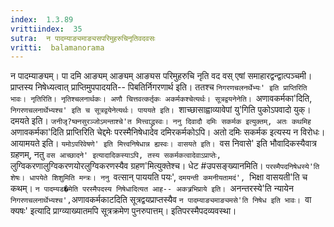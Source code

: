 ```yaml
---
index:  1.3.89
vrittiindex:  35
sutra:  न पादम्याङ्यमाङ्यसपरिमुहरुचिनृतिवदवसः
vritti:  balamanorama 
---
```


न पादम्याङ्यम्। पा दमि आङ्यम् आङ्यम् आङ्यस परिमुहरुचि नृति वद वस् एषां समाहारद्वन्द्वात्पञ्चमी। प्राप्तस्य निषेध्यत्वात् प्राप्तिमुपपादयति-- पिबतिर्निगरणार्थ इति। ततश्च `निगरणचलनर्थेभ्यः' इति प्राप्तिरिति भावः। नृतिरिति। नृतिश्चलनार्थकः। अणौ चित्तवत्कर्तृकः अकर्मकश्चेत्यर्थः। सूत्रद्वयनेनेति। `अणावकर्मका'दिति, `निगरणचलनार्थेभ्यश्च' इति च सूत्रद्वयेनेत्यर्थः। पाययते इति। `शाच्छासाह्वाव्यावेपां यु'गिति पुकोऽपवादो युक्। दमयते इति। `जनीजृ?ष्क्नसुरञ्जोऽमन्ताश्चे'त मित्त्वाद्ध्रस्वः। ननु दिवादौ दमिः सकर्मक इत्युक्तम्, अतः कथमिह `अणावकर्मका'दिति प्राप्तिरिति चेद्दमेः परस्मैनिषेधादेव दमिरकर्मकोऽपि। अतो दमिः सकर्मक इत्यस्य न विरोधः। आयामयते इति। `यमोऽपरिवेषणे' इति मित्त्वनिषेधान्न ह्यस्वः। वासयते इति। `वस निवासे' इति भौवादिकस्यैवात्र ग्रहणम्, नतु `वस आच्छादने' इत्यादादिकस्याऽपि, तस्य सकर्मकत्वादेवाऽप्राप्तेः, `लुग्विकरणालुग्विकरणयोरलुग्विकरणस्यैव ग्रहण'मित्युक्तेश्च। धेट #उपसङ्ख्यानमिति। `परस्मैपदनिषेधस्ये'ति शेषः। धापयेते शिशुमिति मन्त्रः। ननु `वत्सान् पाययति पयः', `दमयन्ती कमनीयतामदं', `भिक्षा वासयती'ति च कथम्। `न पादम्यड�मेति परस्मैपदस्य निषेधादित्यत आह-- अकत्र्रभिप्राये इति। `अनन्तरस्ये'ति न्यायेन `निगरणचलनार्थेभ्यश्च',`अणावकर्मकाटदिति सूत्रद्वयप्राप्तस्यैव `न पादम्याङ्यमाङ्यमसे'ति निषेध इति भावः। `वा क्यषः' इत्यादि प्राग्व्याख्यातमपि सूत्रक्रमेण पुनरुपात्तम्। इतिपरस्मैपदव्यवस्था। 

